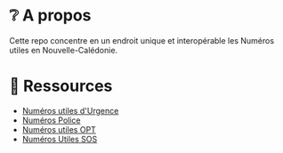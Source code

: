 # ❔ A propos

Cette repo concentre en un endroit unique et interopérable les Numéros
utiles en Nouvelle-Calédonie.

# 🔖 Ressources

- [Numéros utiles d'Urgence](https://www.1012.nc/numeros-utiles/urgences)
- [Numéros Police](https://www.1012.nc/numeros-utiles/police)
- [Numéros utiles OPT](https://www.1012.nc/numeros-utiles/opt)
- [Numéros Utiles SOS](https://www.1012.nc/numeros-utiles/sos)
